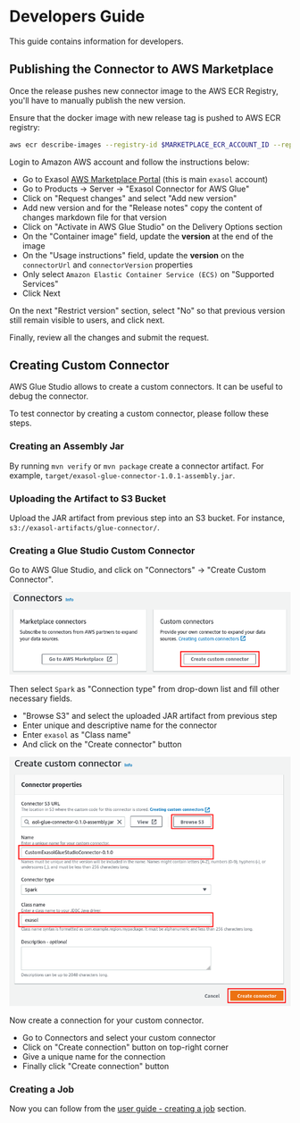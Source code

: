 # Developers Guide

This guide contains information for developers.

## Publishing the Connector to AWS Marketplace

Once the release pushes new connector image to the AWS ECR Registry, you'll have to manually publish the new version.

Ensure that the docker image with new release tag is pushed to AWS ECR registry:

```sh
aws ecr describe-images --registry-id $MARKETPLACE_ECR_ACCOUNT_ID --repository-name $MARKETPLACE_ECR_REPO_NAME --region us-east-1
```

Login to Amazon AWS account and follow the instructions below:

- Go to Exasol [AWS Marketplace Portal](https://aws.amazon.com/marketplace/management/homepage) (this is main `exasol` account)
- Go to Products &rarr; Server &rarr; "Exasol Connector for AWS Glue"
- Click on "Request changes" and select "Add new version"
- Add new version and for the "Release notes" copy the content of changes markdown file for that version
- Click on "Activate in AWS Glue Studio" on the Delivery Options section
- On the "Container image" field, update the **version** at the end of the image
- On the "Usage instructions" field, update the **version** on the `connectorUrl` and `connectorVersion` properties
- Only select `Amazon Elastic Container Service (ECS)` on "Supported Services"
- Click Next

On the next "Restrict version" section, select "No" so that previous version still remain visible to users, and click next.

Finally, review all the changes and submit the request.

## Creating Custom Connector

AWS Glue Studio allows to create a custom connectors. It can be useful to debug the connector.

To test connector by creating a custom connector, please follow these steps.

### Creating an Assembly Jar

By running `mvn verify` or `mvn package` create a connector artifact. For example, `target/exasol-glue-connector-1.0.1-assembly.jar`.

### Uploading the Artifact to S3 Bucket

Upload the JAR artifact from previous step into an S3 bucket. For instance, `s3://exasol-artifacts/glue-connector/`.

### Creating a Glue Studio Custom Connector

Go to AWS Glue Studio, and click on "Connectors" &rarr; "Create Custom Connector".

![Exasol AWS Glue Studio Custom Connectors](img/custom_connector.png)

Then select `Spark` as "Connection type" from drop-down list and fill other necessary fields.

- "Browse S3" and select the uploaded JAR artifact from previous step
- Enter unique and descriptive name for the connector
- Enter `exasol` as "Class name"
- And click on the "Create connector" button

![Exasol AWS Glue Studio Custom Connector Setup](img/custom_connector_setup.png)

Now create a connection for your custom connector.

- Go to Connectors and select your custom connector
- Click on "Create connection" button on top-right corner
- Give a unique name for the connection
- Finally click "Create connection" button

### Creating a Job

Now you can follow from the [user guide - creating a job](../user_guide/user_guide.md#creating-a-job) section.
